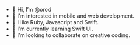 - 👋 Hi, I’m @orod
- 👀 I’m interested in mobile and web development.
- 👀 I like Ruby, Javascript and Swift.
- 🌱 I’m currently learning Swift UI.
- 💞️ I’m looking to collaborate on creative coding.
